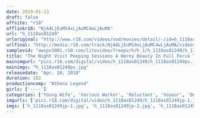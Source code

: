 ```yaml
---
date: 2019-01-13
draft: false
affsite: "r18"
afflinkr18: "NjA4LjEuMS4xLjAuMC4wLjAuMA"
url: "h_1118as01249"
urloriginal: "http://www.r18.com/videos/vod/movies/detail/-/id=h_1118as01249"
urlfinal: "http://media.r18.com/track/NjA4LjEuMS4xLjAuMC4wLjAuMA/videos/vod/movies/detail/-/id=h_1118as01249"
samplevid: "awspv3001.r18.com/litevideo/freepv/h/h_1/h_1118as01249/h_1118as01249_dmb_s.mp4"
title: "The Night Visit Peeping Sessions A Horny Beauty In Full Force These Newlywed Brides And Office Ladies Don't Know They're Being Filmed And Love To Fuck So Much They Don't Even Have Time To Sleep!"
mainimgurl: "pics.r18.com/digital/video/h_1118as01249/h_1118as01249ps.jpg"
mainimgs: "h_1118as01249ps.jpg"
releasedate: "Apr. 20, 2018"
duration: 102
productioncomp: "Athena Legend"
girls: ['----']
categories: ['Young Wife', 'Various Worker', 'Reluctant', 'Voyeur', 'Documentary', 'Amateur']
imgurls: ['pics.r18.com/digital/video/h_1118as01249/h_1118as01249jp-1.jpg', 'pics.r18.com/digital/video/h_1118as01249/h_1118as01249jp-2.jpg', 'pics.r18.com/digital/video/h_1118as01249/h_1118as01249jp-3.jpg', 'pics.r18.com/digital/video/h_1118as01249/h_1118as01249jp-4.jpg', 'pics.r18.com/digital/video/h_1118as01249/h_1118as01249jp-5.jpg', 'pics.r18.com/digital/video/h_1118as01249/h_1118as01249jp-6.jpg', 'pics.r18.com/digital/video/h_1118as01249/h_1118as01249jp-7.jpg', 'pics.r18.com/digital/video/h_1118as01249/h_1118as01249jp-8.jpg', 'pics.r18.com/digital/video/h_1118as01249/h_1118as01249jp-9.jpg', 'pics.r18.com/digital/video/h_1118as01249/h_1118as01249jp-10.jpg', 'pics.r18.com/digital/video/h_1118as01249/h_1118as01249jp-11.jpg', 'pics.r18.com/digital/video/h_1118as01249/h_1118as01249jp-12.jpg', 'pics.r18.com/digital/video/h_1118as01249/h_1118as01249jp-13.jpg', 'pics.r18.com/digital/video/h_1118as01249/h_1118as01249jp-14.jpg', 'pics.r18.com/digital/video/h_1118as01249/h_1118as01249jp-15.jpg', 'pics.r18.com/digital/video/h_1118as01249/h_1118as01249jp-16.jpg', 'pics.r18.com/digital/video/h_1118as01249/h_1118as01249jp-17.jpg', 'pics.r18.com/digital/video/h_1118as01249/h_1118as01249jp-18.jpg', 'pics.r18.com/digital/video/h_1118as01249/h_1118as01249jp-19.jpg', 'pics.r18.com/digital/video/h_1118as01249/h_1118as01249jp-20.jpg']
imgs: ['h_1118as01249jp-1.jpg', 'h_1118as01249jp-2.jpg', 'h_1118as01249jp-3.jpg', 'h_1118as01249jp-4.jpg', 'h_1118as01249jp-5.jpg', 'h_1118as01249jp-6.jpg', 'h_1118as01249jp-7.jpg', 'h_1118as01249jp-8.jpg', 'h_1118as01249jp-9.jpg', 'h_1118as01249jp-10.jpg', 'h_1118as01249jp-11.jpg', 'h_1118as01249jp-12.jpg', 'h_1118as01249jp-13.jpg', 'h_1118as01249jp-14.jpg', 'h_1118as01249jp-15.jpg', 'h_1118as01249jp-16.jpg', 'h_1118as01249jp-17.jpg', 'h_1118as01249jp-18.jpg', 'h_1118as01249jp-19.jpg', 'h_1118as01249jp-20.jpg']
---
```

